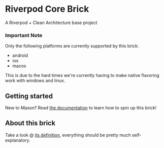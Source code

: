# Riverpod Core Brick
A Riverpod + Clean Architecture base project

### Important Note
Only the following platforms are currently supported by this brick:
- android
- ios
- macos

This is due to the hard times we're currently having to make native flavoring work with windows and linux.

## Getting started
New to Mason? Read [the documentation](https://docs.brickhub.dev/installing) to learn how to spin up this brick!

## About this brick
Take a look @ [its definition](brick/brick.yaml), everything should be pretty much self-explanatory.

